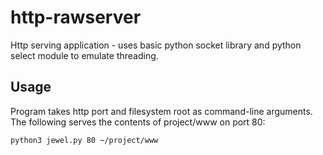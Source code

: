 # http-rawserver
Http serving application - uses basic python socket library and python select module to emulate threading.

Usage
-----
Program takes http port and filesystem root as command-line arguments. The following serves the contents of project/www on port 80:

    python3 jewel.py 80 ~/project/www
